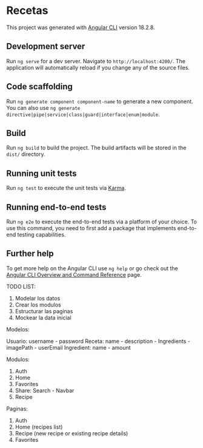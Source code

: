 # Recetas

This project was generated with [Angular CLI](https://github.com/angular/angular-cli) version 18.2.8.

## Development server

Run `ng serve` for a dev server. Navigate to `http://localhost:4200/`. The application will automatically reload if you change any of the source files.

## Code scaffolding

Run `ng generate component component-name` to generate a new component. You can also use `ng generate directive|pipe|service|class|guard|interface|enum|module`.

## Build

Run `ng build` to build the project. The build artifacts will be stored in the `dist/` directory.

## Running unit tests

Run `ng test` to execute the unit tests via [Karma](https://karma-runner.github.io).

## Running end-to-end tests

Run `ng e2e` to execute the end-to-end tests via a platform of your choice. To use this command, you need to first add a package that implements end-to-end testing capabilities.

## Further help

To get more help on the Angular CLI use `ng help` or go check out the [Angular CLI Overview and Command Reference](https://angular.dev/tools/cli) page.

TODO LIST:

1) Modelar los datos
2) Crear los modulos
3) Estructurar las paginas
4) Mockear la data inicial


Modelos: 

Usuario: username - password
Receta: name - description - Ingredients - imagePath - userEmail
Ingredient: name - amount

Modulos:

1) Auth
2) Home
3) Favorites
4) Share: Search - Navbar
5) Recipe

Paginas:

1) Auth
2) Home (recipes list)
3) Recipe (new recipe or existing recipe details)
3) Favorites

